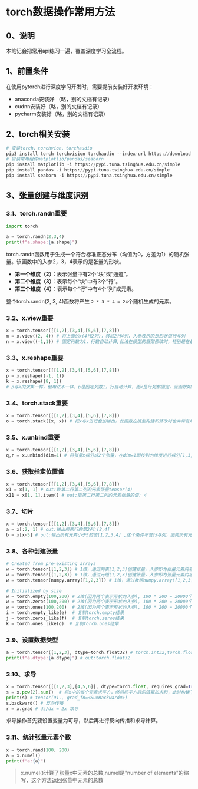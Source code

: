# torch数据操作常用方法

## 0、说明

本笔记会把常用api练习一遍，覆盖深度学习全流程。

## 1、前置条件

在使用pytorch进行深度学习开发时，需要提前安装好开发环境：

- anaconda安装好 （略，别的文档有记录）
- cudnn安装好（略，别的文档有记录）
- pycharm安装好（略，别的文档有记录）

## 2、torch相关安装
```python
# 安装torch、torchvion、torchaudio
pip3 install torch torchvision torchaudio --index-url https://download.pytorch.org/whl/cu118
# 安装常用组件matplotlib/pandas/seaborn
pip install matplotlib -i https://pypi.tuna.tsinghua.edu.cn/simple
pip install pandas -i https://pypi.tuna.tsinghua.edu.cn/simple
pip install seaborn -i https://pypi.tuna.tsinghua.edu.cn/simple
```

## 3、张量创建与维度识别

### 3.1、torch.randn重要

```python
import torch

a = torch.randn(2,3,4)
print(f"a.shape:{a.shape}")
```

torch.randn函数用于生成一个符合标准正态分布（均值为0，方差为1）的随机张量。该函数中的入参2，3，4表示的是张量的形状。

- **第一个维度（2）**：表示张量中有2个“块”或“通道”。
- **第二个维度（3）**：表示每个“块”中有3个“行”。
- **第三个维度（4）**：表示每个“行”中有4个“列”或元素。

整个torch.randn(2, 3, 4)函数将产生 `2 * 3 * 4 = 24`个随机生成的元素。

### 3.2、x.view重要

```python
x = torch.tensor([[1,2],[3,4],[5,6],[7,8]])
m = x.view((2, 4)) # 将上面的x(4行2列)，转成2行4列，入参表示的是形状值行与列
n = x.view((-1,1)) # 固定列数为1，行数自动计算,此法在模型的框架修改时，特别是在最后一层全连接层的修改时会用到此函数
```

### 3.3、x.reshape重要

```python
x = torch.tensor([[1,2],[3,4],[5,6],[7,8]])
p = x.reshape((-1, 1))
k = x.reshape((8, 1))
# p与k的效果一样，但用法不一样，p是固定列数1，行自动计算，而k是行列都固定，此函数如果行数定义超出范围或少于最大值时会报错
```

### 3.4、torch.stack重要

```python
x = torch.tensor([[1,2],[3,4],[5,6],[7,8]])
o = torch.stack((x, x)) # 把x与x进行叠加输出，此函数在模型构建和修改时也非常有用。
```

### 3.5、x.unbind重要

```python
x = torch.tensor([[1,2],[3,4],[5,6],[7,8]])
q,r = x.unbind(dim=1) # 将张量x拆分成2个张量，在dim=1即按列的维度进行拆分[1,3,5,7],[2,4,6,8]
```

### 3.6、获取指定位置值

```python
x = torch.tensor([[1,2],[3,4],[5,6],[7,8]])
x1 = x[1, 1] # out:取第二行第二列的元素张量tensor(4) 
x11 = x[1, 1].item() # out:取第二行第二列的元素张量的值: 4
```

### 3.7、切片

```python
x = torch.tensor([[1,2],[3,4],[5,6],[7,8]])
a = x[:2, 1] # out:输出前两行的第2列:[2,4]
b = x[x<5] # out:输出所有元素小于5的值[1,2,3,4] ,这个条件不管行与列，面向所有元素
```

### 3.8、各种创建张量

```python
# Created from pre-existing arrays
w = torch.tensor([1,2,3]) # 1维，通过列表[1,2,3]创建张量，入参即为张量元素内容
w = torch.tensor((1,2,3)) # 1维，通过元组(1,2,3)创建张量，入参即为张量元素内容
w = torch.tensor(numpy.array([1,2,3])) # 1维，通过数组numpy.array([1,2,3])创建张量，入参即为张量元素内容

# Initialized by size
w = torch.empty(100,200) # 2维(因为两个表示形状的入参), 100 * 200 = 20000个元素,各元素默认值为0
w = torch.zeros(100,200) # 2维(因为两个表示形状的入参), 100 * 200 = 20000个元素,各元素默认值为0
w = torch.ones(100,200)  # 2维(因为两个表示形状的入参), 100 * 200 = 20000个元素,各元素默认值为1
i = torch.empty_like(e)  # 复制torch.empty结果
j = torch.zeros_like(f)  # 复制torch.zeros结果
k = torch.ones_like(g)  # 复制torch.ones结果
```

### 3.9、设置数据类型

```python
a = torch.tensor([1,2,3], dtype=torch.float32) # torch.int32,torch.float32,torch.float64...
print(f"a.dtype:{a.dtype}") # out:torch.float32
```

### 3.10、求导

```python
x = torch.tensor([[1,2,3],[4,5,6]], dtype=torch.float, requires_grad=True) # 先设置变量可导
s = x.pow(2).sum()  # 将x中的每个元素求平方，然后把平方后的值累加求和，此时构建了一个式子 s = x^2
print(s) # tensor(91., grad_fn=<SumBackward0>)
s.backward() # 反向传播
r = x.grad # ds/dx = 2x 求导
```

求导操作首先要设置变量为可导，然后再进行反向传播和求导计算。

### 3.11、统计张量元素个数

```python
x = torch.rand(100, 200)
a = x.numel()
print(f"a:{a}")
```

> x.numel()计算了张量x中元素的总数,numel是"number of elements"的缩写，这个方法返回张量中元素的总数
